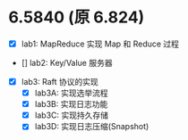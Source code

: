 # 6.5840 (原 6.824)

- [x] lab1: MapReduce 实现 Map 和 Reduce 过程
- [] lab2: Key/Value 服务器
- [x] lab3: Raft 协议的实现
  - [x] lab3A: 实现选举流程
  - [x] lab3B: 实现日志功能
  - [x] lab3C: 实现持久存储
  - [x] lab3D: 实现日志压缩(Snapshot)
